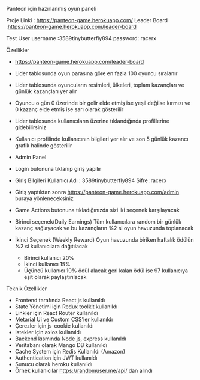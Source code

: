 
Panteon için hazırlanmış oyun paneli 

Proje Linki : https://panteon-game.herokuapp.com/
Leader Board :https://panteon-game.herokuapp.com/leader-board

Test User 
	username :3589tinybutterfly894
	password: racerx


Özellikler
 * https://panteon-game.herokuapp.com/leader-board
 * Lider tablosunda oyun parasına göre en fazla 100 oyuncu sıralanır 
 * Lider tablosunda oyuncuların resimleri, ülkeleri, toplam kazançları ve günlük kazançları yer alır
 * Oyuncu o gün 0 üzerinde bir gelir elde etmiş ise yeşil değilse kırmızı ve 0 kazanç elde etmiş ise sarı olarak gösterilir
 * Lider tablosunda kullanıcıların üzerine tıklandığında profillerine gidebilirsiniz
 * Kullanıcı profilinde kullanıcının bilgileri yer alır ve son 5 günlük kazancı grafik halinde gösterilir


 * Admin Panel 
 * Login butonuna tıklanıp giriş yapılır 
 * Giriş Bilgileri Kullanıcı Adı : 3589tinybutterfly894 Şifre :racerx
 * Giriş yaptıktan sonra https://panteon-game.herokuapp.com/admin buraya yönleneceksiniz
 * Game Actions butonuna tıkladığınızda sizi iki seçenek karşılayacak 
 * Birinci seçenek(Daily Earnings) Tüm kullanıcılara random bir günlük kazanç sağlayacak ve bu kazançların %2 si oyun havuzunda toplanacak
 * İkinci Seçenek (Weekly Reward) Oyun havuzunda biriken haftalık ödülün %2 si kullanıcılara dağıtılacak 
 	* Birinci kullanıcı 20%
 	* İkinci kullanıcı 15%
 	* Üçüncü kullanıcı 10% ödül alacak geri kalan ödül ise 97 kullanıcıya eşit olarak paylaştırılacak


Teknik Özellikler 
* Frontend tarafında React js kullanıldı
* State Yönetimi için Redux toolkit kullanıldı
* Linkler için React Router kullanıldı
* Metarial Ui ve Custom CSS'ler kullanıldı
* Çerezler için js-cookie kullanıldı
* İstekler için axios kullanıldı
* Backend kısmında  Node js, express kullanıldı
* Veritabanı olarak Mango DB kullanıldı
* Cache System için Redis Kullanıldı (Amazon)
* Authentication için JWT kullanıldı
* Sunucu olarak heroku kullanıldı 
* Örnek kullanıcılar  https://randomuser.me/api/ dan alındı






	
